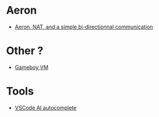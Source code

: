 # Aeron

- [Aeron, NAT, and a simple bi-directionnal communication](https://github.com/real-logic/aeron/issues/459)

# Other ?

- [Gameboy VM](https://gbstudiocentral.com/tips/understanding-gbvm/)

# Tools

- [VSCode AI autocomplete](https://www.tabnine.com/)
